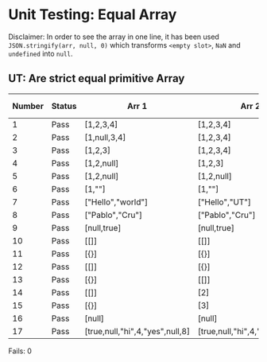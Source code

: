 # Unit Testing: Equal Array

Disclaimer: In order to see the array in one line, it has been used `JSON.stringify(arr, null, 0)` which transforms `<empty slot>`,  `NaN` and `undefined` into `null`.

## UT: Are strict equal primitive Array

| Number | Status | Arr 1 | Arr 2 | Expected Equality | Equality |
|-|-|-|-|-|-|
| 1 | Pass | [1,2,3,4] | [1,2,3,4] | true | true |
| 2 | Pass | [1,null,3,4] | [1,2,3,4] | false | false |
| 3 | Pass | [1,2,3] | [1,2,3,4] | false | false |
| 4 | Pass | [1,2,null] | [1,2,3] | false | false |
| 5 | Pass | [1,2,null] | [1,2,null] | true | true |
| 6 | Pass | [1,""] | [1,""] | true | true |
| 7 | Pass | ["Hello","world"] | ["Hello","UT"] | false | false |
| 8 | Pass | ["Pablo","Cru"] | ["Pablo","Cru"] | true | true |
| 9 | Pass | [null,true] | [null,true] | true | true |
| 10 | Pass | [[]] | [[]] | true | true |
| 11 | Pass | [{}] | [{}] | true | true |
| 12 | Pass | [[]] | [{}] | false | false |
| 13 | Pass | [{}] | [[]] | false | false |
| 14 | Pass | [[]] | [2] | false | false |
| 15 | Pass | [{}] | [3] | false | false |
| 16 | Pass | [null] | [null] | true | true |
| 17 | Pass | [true,null,"hi",4,"yes",null,8] | [true,null,"hi",4,"yes",null,8] | true | true |

Fails: 0
